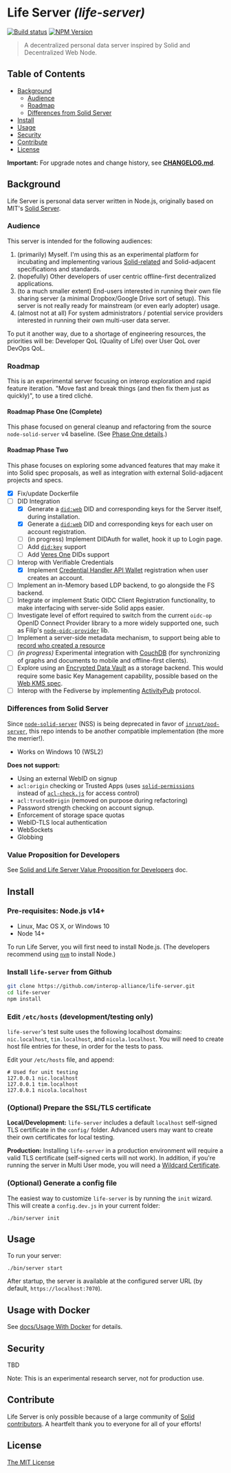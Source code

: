 # Life Server _(life-server)_

[![Build status](https://img.shields.io/github/workflow/status/interop-alliance/life-server/Node.js%20CI)](https://github.com/interop-alliance/life-server/actions?query=workflow%3A%22Node.js+CI%22)
[![NPM Version](https://img.shields.io/npm/v/life-server.svg?style=flat-square)](https://npm.im/life-server)

> A decentralized personal data server inspired by Solid and Decentralized Web Node.

## Table of Contents

- [Background](#background)
    - [Audience](#audience)
    - [Roadmap](#roadmap)
    - [Differences from Solid Server](#differences-from-solid-server)
- [Install](#install)
- [Usage](#usage)
- [Security](#security)
- [Contribute](#contribute)
- [License](#license)

**Important:** For upgrade notes and change history, see 
**[CHANGELOG.md](CHANGELOG.md)**.

## Background

Life Server is personal data server written in Node.js, originally
based on MIT's [Solid Server](https://github.com/solid/node-solid-server).

### Audience

This server is intended for the following audiences:

1. (primarily) Myself. I'm using this as an experimental platform for incubating
    and implementing various [Solid-related](https://github.com/solid/specification)
    and Solid-adjacent specifications and standards.
1. (hopefully) Other developers of user centric offline-first decentralized 
    applications.
1. (to a much smaller extent) End-users interested in running their own file
    sharing server (a minimal Dropbox/Google Drive sort of setup). This server
    is not really ready for mainstream (or even early adopter) usage. 
1. (almost not at all) For system administrators / potential service providers
   interested in running their own multi-user data server.

To put it another way, due to a shortage of engineering resources, the
priorities will be: Developer QoL (Quality of Life) over User QoL over DevOps QoL.

### Roadmap

This is an experimental server focusing on interop exploration and rapid feature 
iteration. "Move fast and break things (and then fix them just as quickly)", to 
use a tired cliché.

#### Roadmap Phase One (Complete)

This phase focused on general cleanup and refactoring from the source
`node-solid-server` v4 baseline. (See [Phase One details](docs/roadmap.md#roadmap-phase-one-complete).)

#### Roadmap Phase Two

This phase focuses on exploring some advanced features that may make it into
Solid spec proposals, as well as integration with external Solid-adjacent
projects and specs.

* [x] Fix/update Dockerfile
* [ ] DID Integration
    * [x] Generate a [`did:web`](https://github.com/w3c-ccg/did-method-web) DID
      and corresponding keys for the Server itself, during installation.
    * [x] Generate a [`did:web`](https://github.com/w3c-ccg/did-method-web) DID
      and corresponding keys for each user on account registration.
    * [ ] (in progress) Implement DIDAuth for wallet, hook it up to Login page.
    * [ ] Add [`did:key`](https://github.com/digitalbazaar/did-method-key-js)
        support
    * [ ] Add [Veres One](https://github.com/w3c-ccg/didm-veres-one) DIDs support
* [ ] Interop with Verifiable Credentials
    * [x] Implement 
      [Credential Handler API Wallet](https://github.com/digitalbazaar/credential-handler-polyfill)
      registration when user creates an account.
* [ ] Implement an in-Memory based LDP backend, to go alongside the FS backend.
* [ ] Integrate or implement Static OIDC Client Registration functionality,
    to make interfacing with server-side Solid apps easier.
* [ ] Investigate level of effort required to switch from the current `oidc-op`
    OpenID Connect Provider library to a more widely supported one, such as
    Filip's [`node-oidc-provider`](https://github.com/panva/node-oidc-provider)
    lib.
* [ ] Implement a server-side metadata mechanism, to support being able to
    [record who created a resource](https://github.com/solid/specification/issues/66)
* [ ] _(in progress)_ Experimental integration with 
    [CouchDB](http://docs.couchdb.org/en/latest/intro/)
    (for synchronizing of graphs and documents to mobile and offline-first 
    clients).
* [ ] Explore using an [Encrypted Data Vault](https://github.com/decentralized-identity/secure-data-store)
    as a storage backend. This would require some basic Key Management capability,
    possible based on the [Web KMS spec](http://w3c-ccg.github.io/webkms/).
* [ ] Interop with the Fediverse by implementing [ActivityPub](https://activitypub.rocks/)
    protocol.

### Differences from Solid Server

Since [`node-solid-server`](https://github.com/solid/node-solid-server) (NSS) is 
being deprecated in favor of [`inrupt/pod-server`](https://github.com/inrupt/pod-server),
this repo intends to be another compatible implementation (the more the merrier!).

* Works on Windows 10 (WSL2)

**Does not support:**

* Using an external WebID on signup 
* `acl:origin` checking or Trusted Apps (uses [`solid-permissions`](https://github.com/interop-alliance/solid-permissions)  
    instead of [`acl-check.js`](https://github.com/solid/acl-check) for access control)
* `acl:trustedOrigin` (removed on purpose during refactoring)
* Password strength checking on account signup.
* Enforcement of storage space quotas
* WebID-TLS local authentication
* WebSockets
* Globbing

### Value Proposition for Developers

See [Solid and Life Server Value Proposition for Developers](docs/value-proposition.md) 
doc.

## Install

### Pre-requisites: Node.js v14+

* Linux, Mac OS X, or Windows 10
* Node 14+

To run Life Server, you will first need to install
Node.js. (The developers recommend using [`nvm`](https://github.com/creationix/nvm) 
to install Node.)

### Install `life-server` from Github

```bash
git clone https://github.com/interop-alliance/life-server.git
cd life-server
npm install
```

### Edit `/etc/hosts` (development/testing only)

`life-server`'s test suite uses the following localhost domains: `nic.localhost`, `tim.localhost`, and
`nicola.localhost`. You will need to create host file entries for these, in
order for the tests to pass.

Edit your `/etc/hosts` file, and append:

```
# Used for unit testing
127.0.0.1 nic.localhost
127.0.0.1 tim.localhost
127.0.0.1 nicola.localhost
```

### (Optional) Prepare the SSL/TLS certificate

**Local/Development:** `life-server` includes a default `localhost` self-signed
TLS certificate in the `config/` folder. Advanced users may want to create
their own certificates for local testing.

**Production:** Installing `life-server` in a production environment will
require a valid TLS certificate (self-signed certs will not work). In addition,
if you're running the server in Multi User mode, you will need a
[Wildcard Certificate](https://en.wikipedia.org/wiki/Wildcard_certificate).

### (Optional) Generate a config file

The easiest way to customize `life-server` is by running the `init` wizard.
This will create a `config.dev.js` in your current folder:

```
./bin/server init
```

## Usage

To run your server:

```
./bin/server start
```

After startup, the server is available at the configured server URL (by default,
`https://localhost:7070`).

## Usage with Docker

See [docs/Usage With Docker](docs/usage-docker.md) for details.

## Security

TBD

Note: This is an experimental research server, not for production use.

## Contribute

Life Server is only possible because of a large community of 
[Solid contributors](https://github.com/solid/node-solid-server/blob/master/CONTRIBUTORS.md).
A heartfelt thank you to everyone for all of your efforts!

## License

[The MIT License](LICENSE.md)
